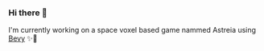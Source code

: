 ### Hi there 👋
I'm currently working on a space voxel based game nammed Astreia using [Bevy](https://github.com/bevyengine/bevy) ✨🌠
